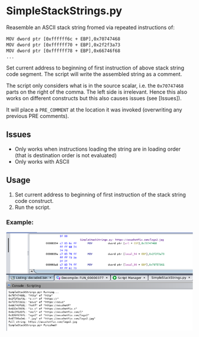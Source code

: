 # SimpleStackStrings.py

Reasemble an ASCII stack string fromed via repeated instructions of:
```
MOV dword ptr [0xffffff6c + EBP],0x70747468
MOV dword ptr [0xffffff70 + EBP],0x2f2f3a73
MOV dword ptr [0xffffff78 + EBP],0x66746f68
...
```

Set current address to beginning of first instruction of above stack string code segment.
The script will write the assembled string as a comment.

The script only considers what is in the source scalar, i.e. the `0x70747468` parts on the right of the comma.
The left side is irrelevant. Hence this also works on different constructs but this also causes issues (see [Issues]).

It will place a `PRE_COMMENT` at the location it was invoked (overwriting any previous PRE comments).

## Issues

- Only works when instructions loading the string are in loading order (that is destination order is not evaluated)
- Only works with ASCII

## Usage

1. Set current address to beginning of first instruction of the stack string code construct.
2. Run the script.

### Example:

![Example of SimpleStackStrings.py annotation in Ghidra](SimpleStackStrings.png)


